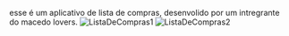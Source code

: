esse é um aplicativo de lista de compras, desenvolido por um intregrante do macedo lovers.
![ListaDeCompras1](https://github.com/SpolaorDev/Lista-de-Compras/assets/133894789/ba7d9a8e-5c89-43f5-bffb-6745c0b96833)
![ListaDeCompras2](https://github.com/SpolaorDev/Lista-de-Compras/assets/133894789/5a3d046e-b541-4542-824e-ac9e83a49699)
